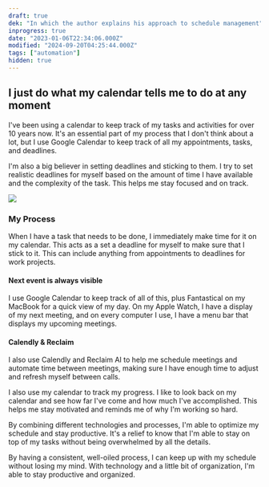 ```yaml
---
draft: true
dek: "In which the author explains his approach to schedule management"
inprogress: true
date: "2023-01-06T22:34:06.000Z"
modified: "2024-09-20T04:25:44.000Z"
tags: ["automation"]
hidden: true
---
```

## I just do what my calendar tells me to do at any moment

I've been using a calendar to keep track of my tasks and activities for over 10 years now. It's an essential part of my process that I don't think about a lot, but I use Google Calendar to keep track of all my appointments, tasks, and deadlines.

I'm also a big believer in setting deadlines and sticking to them. I try to set realistic deadlines for myself based on the amount of time I have available and the complexity of the task. This helps me stay focused and on track.

![](IMG_8205.jpeg)

### My Process

When I have a task that needs to be done, I immediately make time for it on my calendar. This acts as a set a deadline for myself to make sure that I stick to it. This can include anything from appointments to deadlines for work projects.

#### Next event is always visible

I use Google Calendar to keep track of all of this, plus Fantastical on my MacBook for a quick view of my day. On my Apple Watch, I have a display of my next meeting, and on every computer I use, I have a menu bar that displays my upcoming meetings.

#### Calendly & Reclaim

I also use Calendly and Reclaim AI to help me schedule meetings and automate time between meetings, making sure I have enough time to adjust and refresh myself between calls.

I also use my calendar to track my progress. I like to look back on my calendar and see how far I've come and how much I've accomplished. This helps me stay motivated and reminds me of why I'm working so hard.

By combining different technologies and processes, I'm able to optimize my schedule and stay productive. It's a relief to know that I'm able to stay on top of my tasks without being overwhelmed by all the details.

By having a consistent, well-oiled process, I can keep up with my schedule without losing my mind. With technology and a little bit of organization, I'm able to stay productive and organized.
